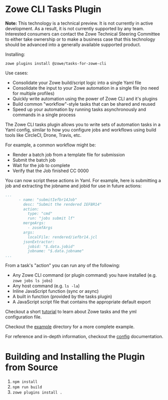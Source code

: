 # Zowe CLI Tasks Plugin
**Note:** This technology is a technical preview. It is not currently in active development. As a result, it is not currently supported by any team. Interested consumers can contact the Zowe Technical Steering Committee to either take ownership or to make a business case that this technology should be advanced into a generally available supported product.

Installing:
```
zowe plugins install @zowe/tasks-for-zowe-cli
```

Use cases:
- Consolidate your Zowe build/script logic into a single Yaml file
- Consolidate the input to your Zowe automation in a single file (no need for multiple profiles)
- Quickly write automation using the power of Zowe CLI and it's plugins
- Build common "workflow"-style tasks that can be shared and reused
- Speed up your automation by running tasks asynchronously and commands in a single process

The Zowe CLI tasks plugin allows you to write sets of automation tasks in a Yaml config, similar to how you configure jobs and workflows using build tools like CircleCI, Drone, Travis, etc.

For example, a common workflow might be:
- Render a batch job from a template file for submission
- Submit the batch job
- Wait for the job to complete
- Verify that the Job finished CC 0000

You can now script these actions in Yaml. For example, here is submitting a job and extracting the jobname and jobid for use in future actions:
```yaml
...
      - name: "submitIefbr14Job"
        desc: "Submit the rendered IEFBR14"
        action:
          type: "cmd"
          run: "jobs submit lf"
        mergeArgs:
          - zosmfArgs
        args:
          localFile: rendered/iefbr14.jcl
        jsonExtractor:
          jobid: "$.data.jobid"
          jobname: "$.data.jobname"
...
```

From a task's "action" you can run any of the following:
- Any Zowe CLI command (or plugin command) you have installed (e.g. `zowe jobs ls jobs`)
- Any host command (e.g. `ls -la`)
- Inline JavaScript function (sync or async)
- A built in function (provided by the tasks plugin)
- A JavaScript script file that contains the appropriate default export

Checkout a short [tutorial](./docs/starter.md) to learn about Zowe tasks and the yml configuration file.

Checkout the [example](./example) directory for a more complete example.

For reference and in-depth information, checkout the [config](./docs/config.md) documentation.

# Building and Installing the Plugin from Source
1. `npm install`
2. `npm run build`
3. `zowe plugins install .`
